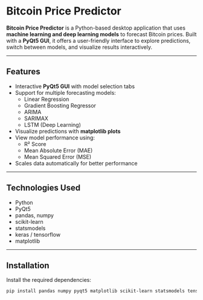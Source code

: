 # **Bitcoin Price Predictor**

**Bitcoin Price Predictor** is a Python-based desktop application that uses **machine learning and deep learning models** to forecast Bitcoin prices. Built with a **PyQt5 GUI**, it offers a user-friendly interface to explore predictions, switch between models, and visualize results interactively.

---

## **Features**

- Interactive **PyQt5 GUI** with model selection tabs
- Support for multiple forecasting models:
  - Linear Regression  
  - Gradient Boosting Regressor  
  - ARIMA  
  - SARIMAX  
  - LSTM (Deep Learning)
- Visualize predictions with **matplotlib plots**
- View model performance using:
  - R² Score
  - Mean Absolute Error (MAE)
  - Mean Squared Error (MSE)
- Scales data automatically for better performance

---

## **Technologies Used**

- Python
- PyQt5
- pandas, numpy
- scikit-learn
- statsmodels
- keras / tensorflow
- matplotlib

---

## **Installation**

Install the required dependencies:

```bash
pip install pandas numpy pyqt5 matplotlib scikit-learn statsmodels tensorflow
